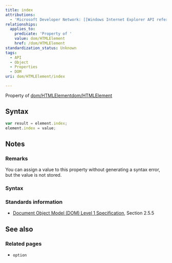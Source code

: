 ```yaml
---
title: index
attributions:
  - 'Microsoft Developer Network: [[Windows Internet Explorer API reference](http://msdn.microsoft.com/en-us/library/ie/hh828809%28v=vs.85%29.aspx) Article]'
relationships:
  applies_to:
    predicate: 'Property of '
    value: dom/HTMLElement
    href: /dom/HTMLElement
standardization_status: Unknown
tags:
  - API
  - Object
  - Properties
  - DOM
uri: dom/HTMLElement/index

---
```

Property of [dom/HTMLElement](/dom/HTMLElement)[dom/HTMLElement](/dom/HTMLElement)

## Syntax

``` js
var result = element.index;
element.index = value;
```

## Notes

### Remarks

You can assign a value to this property without generating a syntax error, but the value is not stored.

### Syntax

### Standards information

-   [Document Object Model (DOM) Level 1 Specification](http://go.microsoft.com/fwlink/p/?linkid=161725), Section 2.5.5

## See also

### Related pages

-   `option`
